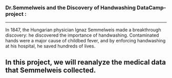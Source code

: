 ### Dr.Semmelweis and the Discovery of Handwashing DataCamp-project :
------------------------------------------------------------------------------------------------------------------------------
In 1847, the Hungarian physician Ignaz Semmelweis made a breakthrough discovery:
he discovered the importance of handwashing. Contaminated hands were a major cause of childbed fever,
and by enforcing handwashing at his hospital, he saved hundreds of lives.
## In this project, we will reanalyze the medical data that Semmelweis collected.

